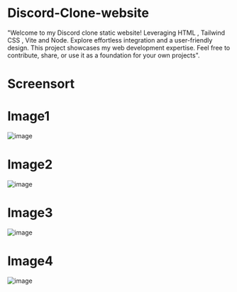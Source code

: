 # Discord-Clone-website
"Welcome to my Discord clone static website! Leveraging HTML , Tailwind CSS , Vite and Node. Explore effortless integration and a user-friendly design. This project showcases my web development expertise. Feel free to contribute, share, or use it as a foundation for your own projects".

# Screensort

# Image1
![image](https://github.com/UTKARSH0018/Discord-Clone-Website/assets/104591207/8ba05f1f-812e-49c1-8715-a389e16f94f0)


# Image2
![image](https://github.com/UTKARSH0018/Discord-Clone-Website/assets/104591207/068f068c-6c03-44eb-8c06-14ae5e5c1bb4)


# Image3
![image](https://github.com/UTKARSH0018/Discord-Clone-Website/assets/104591207/7c66d3b2-0a84-4e12-8449-d26edc335e3d)


# Image4
![image](https://github.com/UTKARSH0018/Discord-Clone-Website/assets/104591207/e63b349a-bfd9-49b2-809a-f392da8b6dbd)
